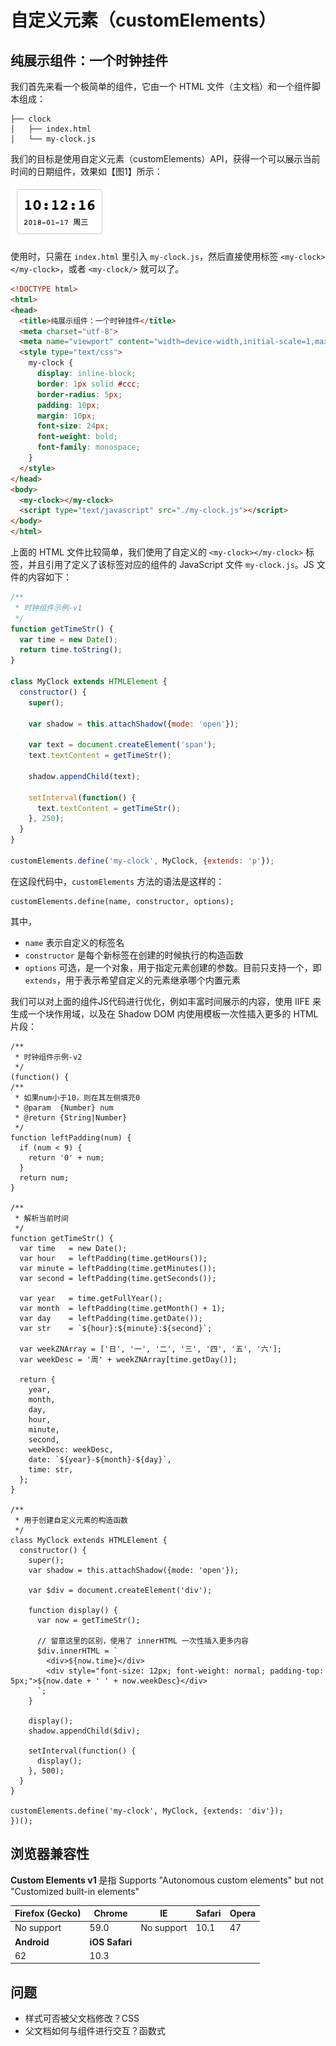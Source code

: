 # 自定义元素（customElements）

## 纯展示组件：一个时钟挂件

我们首先来看一个极简单的组件，它由一个 HTML 文件（主文档）和一个组件脚本组成：

```
├── clock
│   ├── index.html
│   └── my-clock.js
```

我们的目标是使用自定义元素（customElements）API，获得一个可以展示当前时间的日期组件，效果如【图1】所示：

<img src="./images/clock-text.png" style="width: 160px;" title="时钟挂件效果" />

使用时，只需在 `index.html` 里引入 `my-clock.js`，然后直接使用标签 `<my-clock></my-clock>`，或者 `<my-clock/>` 就可以了。

```html
<!DOCTYPE html>
<html>
<head>
  <title>纯展示组件：一个时钟挂件</title>
  <meta charset="utf-8">
  <meta name="viewport" content="width=device-width,initial-scale=1,maximum-scale=1">
  <style type="text/css">
    my-clock {
      display: inline-block;
      border: 1px solid #ccc;
      border-radius: 5px;
      padding: 10px;
      margin: 10px;
      font-size: 24px;
      font-weight: bold;
      font-family: monospace;
    }
  </style>
</head>
<body>
  <my-clock></my-clock>
  <script type="text/javascript" src="./my-clock.js"></script>
</body>
</html>
```

上面的 HTML 文件比较简单，我们使用了自定义的 `<my-clock></my-clock>` 标签，并且引用了定义了该标签对应的组件的 JavaScript 文件 `my-clock.js`。JS 文件的内容如下：

```javascript
/**
 * 时钟组件示例-v1
 */
function getTimeStr() {
  var time = new Date();
  return time.toString();
}

class MyClock extends HTMLElement {
  constructor() {
    super();

    var shadow = this.attachShadow({mode: 'open'});

    var text = document.createElement('span');
    text.textContent = getTimeStr();

    shadow.appendChild(text);

    setInterval(function() {
      text.textContent = getTimeStr();
    }, 250);
  }
}

customElements.define('my-clock', MyClock, {extends: 'p'});
```

在这段代码中，`customElements` 方法的语法是这样的：

```
customElements.define(name, constructor, options);
```

其中，

+ `name` 表示自定义的标签名
+ `constructor` 是每个新标签在创建的时候执行的构造函数
+ `options` 可选，是一个对象，用于指定元素创建的参数。目前只支持一个，即 `extends`，用于表示希望自定义的元素继承哪个内置元素


我们可以对上面的组件JS代码进行优化，例如丰富时间展示的内容，使用 IIFE 来生成一个块作用域，以及在 Shadow DOM 内使用模板一次性插入更多的 HTML 片段：

```
/**
 * 时钟组件示例-v2
 */
(function() {
/**
 * 如果num小于10，则在其左侧填充0
 * @param  {Number} num
 * @return {String|Number}
 */
function leftPadding(num) {
  if (num < 9) {
    return '0' + num;
  }
  return num;
}

/**
 * 解析当前时间
 */
function getTimeStr() {
  var time   = new Date();
  var hour   = leftPadding(time.getHours());
  var minute = leftPadding(time.getMinutes());
  var second = leftPadding(time.getSeconds());

  var year   = time.getFullYear();
  var month  = leftPadding(time.getMonth() + 1);
  var day    = leftPadding(time.getDate());
  var str    = `${hour}:${minute}:${second}`;

  var weekZNArray = ['日', '一', '二', '三', '四', '五', '六'];
  var weekDesc = '周' + weekZNArray[time.getDay()];

  return {
    year,
    month,
    day,
    hour,
    minute,
    second,
    weekDesc: weekDesc,
    date: `${year}-${month}-${day}`,
    time: str,
  };
}

/**
 * 用于创建自定义元素的构造函数
 */
class MyClock extends HTMLElement {
  constructor() {
    super();
    var shadow = this.attachShadow({mode: 'open'});

    var $div = document.createElement('div');

    function display() {
      var now = getTimeStr();

      // 留意这里的区别，使用了 innerHTML 一次性插入更多内容
      $div.innerHTML = `
        <div>${now.time}</div>
        <div style="font-size: 12px; font-weight: normal; padding-top: 5px;">${now.date + ' ' + now.weekDesc}</div>
      `;
    }

    display();
    shadow.appendChild($div);

    setInterval(function() {
      display();
    }, 500);
  }
}

customElements.define('my-clock', MyClock, {extends: 'div'});
})();
```

## 浏览器兼容性

**Custom Elements v1** 是指 Supports "Autonomous custom elements" but not "Customized built-in elements"

| Firefox (Gecko) | Chrome       | IE         | Safari | Opera |
|-----------------|--------------|------------|--------|-------|
| No support      | 59.0         | No support | 10.1   | 47    |
| **Android**     |**iOS Safari**|            |        |       |
| 62              | 10.3         |            |        |       |

## 问题

+ 样式可否被父文档修改？CSS
+ 父文档如何与组件进行交互？函数式


